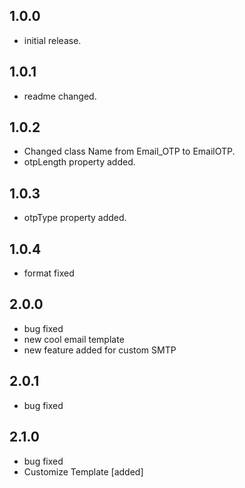 ## 1.0.0

* initial release.

## 1.0.1

* readme changed.

## 1.0.2

* Changed class Name from Email_OTP to EmailOTP.
* otpLength property added.

## 1.0.3

* otpType property added.

## 1.0.4

* format fixed

## 2.0.0

* bug fixed
* new cool email template
* new feature added for custom SMTP

## 2.0.1

* bug fixed

## 2.1.0

* bug fixed
* Customize Template [added]
